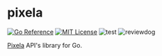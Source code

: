 pixela
===
[![Go Reference](https://pkg.go.dev/badge/budougumi0617/pixela.svg)](https://pkg.go.dev/budougumi0617/pixela)
[![MIT License](http://img.shields.io/badge/license-MIT-blue.svg?style=flat-square)](LICENSE)
![test](https://github.com/budougumi0617/pixela/workflows/test/badge.svg)
![reviewdog](https://github.com/budougumi0617/pixela/workflows/reviewdog/badge.svg)


[Pixela](https://pixe.la/) API's library for Go.


